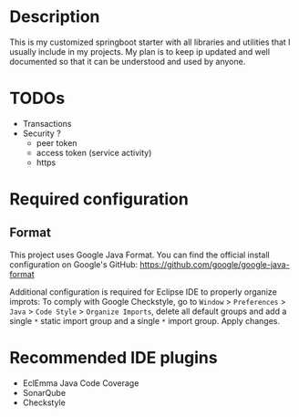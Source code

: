 # Description
This is my customized springboot starter with all libraries and utilities that I usually include in my projects.
My plan is to keep ip updated and well documented so that it can be understood and used by anyone.

# TODOs
- Transactions
- Security ?
	+ peer token
	+ access token (service activity)
	+ https

# Required configuration
## Format
This project uses Google Java Format. You can find the official install configuration on Google's GitHub:
https://github.com/google/google-java-format

Additional configuration is required for Eclipse IDE to properly organize improts:
To comply with Google Checkstyle, go to `Window` > `Preferences` > `Java` > `Code Style` > `Organize Imports`, delete all default groups and add a single `*` static import group and a single `*` import group. Apply changes.

# Recommended IDE plugins
- EclEmma Java Code Coverage
- SonarQube
- Checkstyle